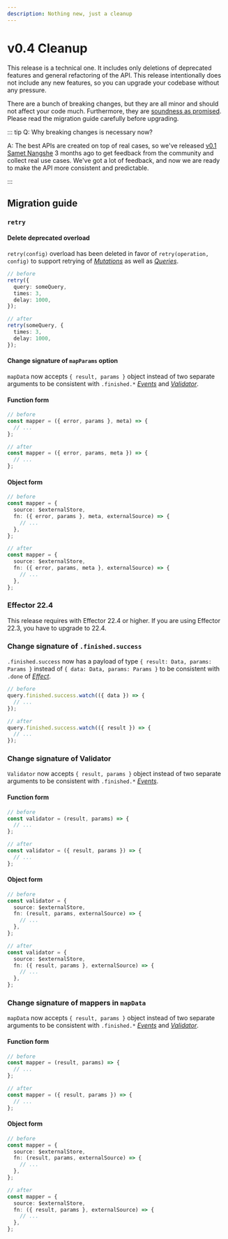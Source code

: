 ```yaml
---
description: Nothing new, just a cleanup
---
```


# v0.4 Cleanup

This release is a technical one. It includes only deletions of deprecated features and general refactoring of the API. This release intentionally does not include any new features, so you can upgrade your codebase without any pressure.

There are a bunch of breaking changes, but they are all minor and should not affect your code much. Furthermore, they are [soundness as promised](/statements/releases). Please read the migration guide carefully before upgrading.

::: tip Q: Why breaking changes is necessary now?

A: The best APIs are created on top of real cases, so we've released [v0.1 Samet Nangshe](/releases/0-1) 3 months ago to get feedback from the community and collect real use cases. We've got a lot of feedback, and now we are ready to make the API more consistent and predictable.

:::

## Migration guide

### `retry`

#### Delete deprecated overload

`retry(config)` overload has been deleted in favor of `retry(operation, config)` to support retrying of [_Mutations_](/api/primitives/mutation) as well as [_Queries_](/api/primitives/query).

```ts
// before
retry({
  query: someQuery,
  times: 3,
  delay: 1000,
});

// after
retry(someQuery, {
  times: 3,
  delay: 1000,
});
```

#### Change signature of `mapParams` option

`mapData` now accepts `{ result, params }` object instead of two separate arguments to be consistent with `.finished.*` [_Events_](https://effector.dev/docs/api/effector/event) and [_Validator_](/api/primitives/validator).

#### Function form

```ts
// before
const mapper = ({ error, params }, meta) => {
  // ...
};

// after
const mapper = ({ error, params, meta }) => {
  // ...
};
```

#### Object form

```ts
// before
const mapper = {
  source: $externalStore,
  fn: ({ error, params }, meta, externalSource) => {
    // ...
  },
};

// after
const mapper = {
  source: $externalStore,
  fn: ({ error, params, meta }, externalSource) => {
    // ...
  },
};
```

### Effector 22.4

This release requires with Effector 22.4 or higher. If you are using Effector 22.3, you have to upgrade to 22.4.

<!--@include: ./0-4.changelog.md-->

### Change signature of `.finished.success`

`.finished.success` now has a payload of type `{ result: Data, params: Params }` instead of `{ data: Data, params: Params }` to be consistent with `.done` of [_Effect_](https://effector.dev/docs/api/effector/effect).

```ts
// before
query.finished.success.watch(({ data }) => {
  // ...
});

// after
query.finished.success.watch(({ result }) => {
  // ...
});
```

### Change signature of Validator

`Validator` now accepts `{ result, params }` object instead of two separate arguments to be consistent with `.finished.*` [_Events_](https://effector.dev/docs/api/effector/event).

#### Function form

```ts
// before
const validator = (result, params) => {
  // ...
};

// after
const validator = ({ result, params }) => {
  // ...
};
```

#### Object form

```ts
// before
const validator = {
  source: $externalStore,
  fn: (result, params, externalSource) => {
    // ...
  },
};

// after
const validator = {
  source: $externalStore,
  fn: ({ result, params }, externalSource) => {
    // ...
  },
};
```

### Change signature of mappers in `mapData`

`mapData` now accepts `{ result, params }` object instead of two separate arguments to be consistent with `.finished.*` [_Events_](https://effector.dev/docs/api/effector/event) and [_Validator_](/api/primitives/validator).

#### Function form

```ts
// before
const mapper = (result, params) => {
  // ...
};

// after
const mapper = ({ result, params }) => {
  // ...
};
```

#### Object form

```ts
// before
const mapper = {
  source: $externalStore,
  fn: (result, params, externalSource) => {
    // ...
  },
};

// after
const mapper = {
  source: $externalStore,
  fn: ({ result, params }, externalSource) => {
    // ...
  },
};
```
